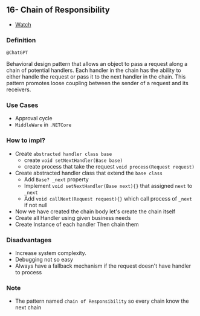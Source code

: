 ## 16- Chain of Responsibility

- [Watch](https://www.youtube.com/watch?v=MdB6zKDeb44&list=PLsV97AQt78NTrqUAZM562JbR3ljX19JFR&index=16)

### Definition

`@ChatGPT`

Behavioral design pattern that allows an object to pass a request along a chain of potential handlers. Each handler in the chain has the ability to either handle the request or pass it to the next handler in the chain. This pattern promotes loose coupling between the sender of a request and its receivers.

### Use Cases

- Approval cycle
- `MiddleWare` in `.NETCore`

### How to impl?

- Create `abstracted handler class base`
  - create `void setNextHandler(Base base)`
  - create process that take the request `void process(Request request)`
- Create abstracted handler class that extend the `base class`
  - Add `Base? _next` property
  - Implement `void setNextHandler(Base next){}` that assigned `next` to `_next`
  - Add `void callNext(Request request){}` which call process of `_next` if not null
- Now we have created the chain body let's create the chain itself
- Create all Handler using given business needs
- Create Instance of each handler Then chain them

### Disadvantages

- Increase system complexity.
- Debugging not so easy
- Always have a fallback mechanism if the request doesn't have handler to process

### Note

- The pattern named `chain of Responsibility` so every chain know the next chain
